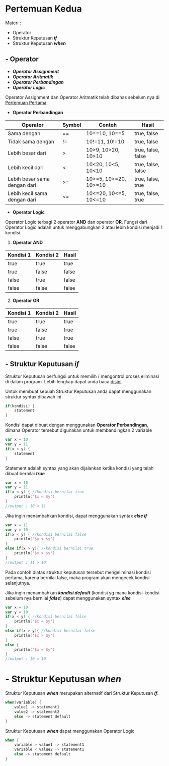 # Pertemuan Kedua

Materi :
- Operator
- Struktur Keputusan ***if***
- Struktur Keputusan ***when***

## - Operator

- ***Operator Assignment***
- ***Operator Aritmatik***
- ***Operator Perbandingan***
- ***Operator Logic***

Operator Assignment dan Operator Aritmatik telah dibahas sebelum nya di 
[Pertemuan Pertama](../pertemuan1).

- **Operator Perbandingan**

| Operator                     | Symbol | Contoh                | Hasil              |
|------------------------------|--------|-----------------------|--------------------|
| Sama dengan                  | ==     | 10==10, 10==5         | true, false        |
| Tidak sama dengan            | !=     | 10!=11, 10!=10        | true, false        |
| Lebih besar dari             | *>*    | 10>9, 10>20, 10>10    | true, false, false |
| Lebih kecil dari             | <      | 10<20, 10<5, 10<10    | true, false, false |
| Lebih besar sama dengan dari | >=     | 10>=5, 10>=20, 10>=10 | true, false, true  |
| Lebih kecil sama dengan dari | <=     | 10<=20, 10<=5, 10<=10 | true, false, true  |

- **Operator Logic**

Operator Logic terbagi 2 operator **AND** dan operator **OR**. Fungsi dari Operator Logic adalah 
untuk menggabungkan 2 atau lebih kondisi menjadi 1 kondisi.

1. **Operator AND**

| Kondisi 1 | Kondisi 2 | Hasil |
|-----------|-----------|-------|
| true      | true      | true  |
| true      | false     | false |
| false     | true      | false |
| false     | false     | false |

2. **Operator OR**

| Kondisi 1 | Kondisi 2 | Hasil |
|-----------|-----------|-------|
| true      | true      | true  |
| true      | false     | true  |
| false     | true      | true  |
| false     | false     | false |

## - Struktur Keputusan ***if***

Struktur Keputusan berfungsi untuk memilih / mengontrol proses eliminasi di dalam program.
Lebih lengkap dapat anda baca [disini](https://en.wikipedia.org/wiki/Conditional_(computer_programming)).

Untuk membuat sebuah Struktur Keputusan anda dapat menggunakan struktur syntax dibawah ini
```kotlin
if(kondisi) {
    statement
}
```
Kondisi dapat dibuat dengan menggunakan **Operator Perbandingan**, dimana Operator tersebut digunakan
untuk membandingkan 2 variable
```kotlin
var x = 10
var y = 11
if(x < y) {
    statement
}
```
Statement adalah syntax yang akan dijalankan ketika kondisi yang telah dibuat bernilai ***true***
```kotlin
var x = 10
var y = 11
if(x < y) { //kondisi bernilai true
    println("$x < $y")
}
//output : 10 < 11
```
Jika ingin menambahkan kondisi, dapat menggunakan syntax ***else if***
```kotlin
var x = 11
var y = 10
if(x < y) { //kondisi bernilai false
    println("$x < $y")
}
else if(x > y){ //kondisi bernilai true
    println("$x > $y")
}
//output : 11 > 10
```
Pada contoh diatas struktur keputusan tersebut mengeliminasi kondisi pertama,
karena bernilai false, maka program akan mengecek kondisi selanjutnya.

Jika ingin menambahkan ***kondisi default*** (kondisi yg mana kondisi-kondisi sebelum nya bernilai ***false***)
dapat menggunakan syntax ***else***
```kotlin
var x = 10
var y = 10
if(x < y) { //kondisi bernilai false
    println("$x < $y")
}
else if(x > y){ //kondisi bernilai false
    println("$x > $y")
}
else { 
    println("$x = $y")
}
//output : 10 = 10
```

# - Struktur Keputusan ***when***

Struktur Keputusan ***when*** merupakan alternatif dari Struktur Keputusan ***if***.
```kotlin
when(variable) {
    value1 -> statement1
    value2 -> statement2
    else -> statement default
}
```

Struktur Keputusan ***when*** dapat menggunakan Operator Logic
```kotlin
when {
    variable > value1 -> statement1
    variable < value2 -> statement1
    else -> statement default
}
```